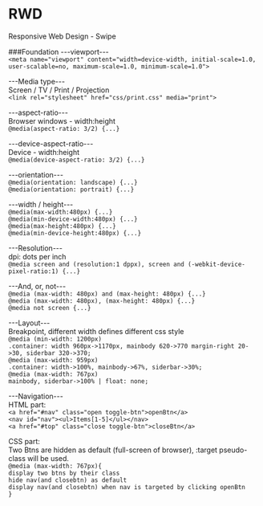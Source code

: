 # RWD
Responsive Web Design - Swipe

###Foundation
---viewport---  
`<meta name="viewport" content="width=device-width, initial-scale=1.0, 
user-scalable=no, maximum-scale=1.0, minimum-scale=1.0">`  

---Media type---  
Screen / TV / Print / Projection  
`<link rel="stylesheet" href="css/print.css" media="print">`  

---aspect-ratio---  
Browser windows - width:height  
`@media(aspect-ratio: 3/2) {...}`  

---device-aspect-ratio---  
Device - width:height  
`@media(device-aspect-ratio: 3/2) {...}`  

---orientation---  
`@media(orientation: landscape) {...}`  
`@media(orientation: portrait) {...}`  

---width / height---  
`@media(max-width:480px) {...}`  
`@media(min-device-width:480px) {...}`  
`@media(max-height:480px) {...}`  
`@media(min-device-height:480px) {...}`  

---Resolution---  
dpi: dots per inch  
`@media screen and (resolution:1 dppx), screen and (-webkit-device-pixel-ratio:1) {...}`  

---And, or, not---  
`@media (max-width: 480px) and (max-height: 480px) {...}`  
`@media (max-width: 480px), (max-height: 480px) {...}`  
`@media not screen {...}`  

---Layout---  
Breakpoint, different width defines different css style  
`@media (min-width: 1200px)`  
`.container: width 960px->1170px, mainbody 620->770 margin-right 20->30, siderbar 320->370;`  
`@media (max-width: 959px)`  
`.container: width->100%, mainbody->67%, siderbar->30%;`  
`@media (max-width: 767px)`  
`mainbody, siderbar->100% | float: none;`  

---Navigation---  
HTML part:  
`<a href="#nav" class="open toggle-btn">openBtn</a>`  
`<nav id="nav"><ul>Items[1-5]</ul></nav>`  
`<a href="#top" class="close toggle-btn">closeBtn</a>`  

CSS part:  
Two Btns are hidden as default (full-screen of browser), :target pseudo-class will be used.  
`@media (max-width: 767px){`  
`display two btns by their class`  
`hide nav(and closebtn) as default`  
`display nav(and closebtn) when nav is targeted by clicking openBtn`  
`}`  
